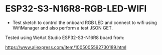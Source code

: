 # ESP32-S3-N16R8-RGB-LED-WIFI

- Test sketch to control the onboard RGB LED and connect to wifi using WifiManager and also perform a test JSON GET.

Tested using WeAct Studio ESP32-S3-N16R8 board from:

https://www.aliexpress.com/item/1005005592730189.html